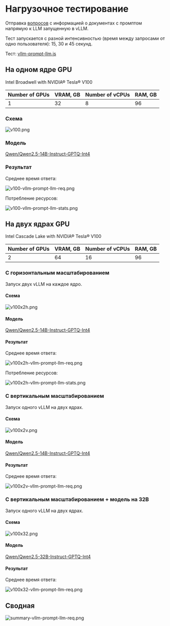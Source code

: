 # Нагрузочное тестирование

Отправка [вопросов](questions/llm-prompt.csv) с информацией о документах с промптом напрямую к LLM запущенную в vLLM.

Тест запускается с разной интенсивностью (время между запросами от одно пользователя): 15, 30 и 45 секунд.

Тест: [vllm-prompt-llm.js](scripts/vllm-prompt-llm.js)

## На одном ядре GPU

Intel Broadwell with NVIDIA® Tesla® V100

| Number of GPUs | VRAM, GB | Number of vCPUs | RAM, GB |
|----------------|----------|-----------------|---------|
| 1              | 32       | 8               | 96      |

### Схема

![v100.png](images/v100.png)

### Модель

[Qwen/Qwen2.5-14B-Instruct-GPTQ-Int4](https://huggingface.co/Qwen/Qwen2.5-14B-Instruct-GPTQ-Int4)

### Результат

Среднее время ответа:

![v100-vllm-prompt-llm-req.png](charts/v100-vllm-prompt-llm-req.png)

Потребление ресурсов:

![v100-vllm-prompt-llm-stats.png](charts/v100-vllm-prompt-llm-stats.png)

## На двух ядрах GPU

Intel Cascade Lake with NVIDIA® Tesla® V100

| Number of GPUs | VRAM, GB | Number of vCPUs | RAM, GB |
|----------------|----------|-----------------|---------|
| 2              | 64       | 16              | 96      |

### С горизонтальным масштабированием

Запуск двух vLLM на каждое ядро.

#### Схема

![v100x2h.png](images/v100x2h.png)

#### Модель

[Qwen/Qwen2.5-14B-Instruct-GPTQ-Int4](https://huggingface.co/Qwen/Qwen2.5-14B-Instruct-GPTQ-Int4)

#### Результат

Среднее время ответа:

![v100x2h-vllm-prompt-llm-req.png](charts/v100x2h-vllm-prompt-llm-req.png)

Потребление ресурсов:

![v100x2h-vllm-prompt-llm-stats.png](charts/v100x2h-vllm-prompt-llm-stats.png)

### С вертикальным масштабированием

Запуск одного vLLM на двух ядрах.

#### Схема

![v100x2v.png](images/v100x2v.png)

#### Модель

[Qwen/Qwen2.5-14B-Instruct-GPTQ-Int4](https://huggingface.co/Qwen/Qwen2.5-14B-Instruct-GPTQ-Int4)

#### Результат

Среднее время ответа:

![v100x2v-vllm-prompt-llm-req.png](charts/v100x2v-vllm-prompt-llm-req.png)

### С вертикальным масштабированием + модель на 32B

Запуск одного vLLM на двух ядрах.

#### Схема

![v100x32.png](images/v100x32.png)

#### Модель

[Qwen/Qwen2.5-32B-Instruct-GPTQ-Int4](https://huggingface.co/Qwen/Qwen2.5-32B-Instruct-GPTQ-Int4)

#### Результат

Среднее время ответа:

![v100x32-vllm-prompt-llm-req.png](charts/v100x32-vllm-prompt-llm-req.png)


## Сводная

![summary-vllm-prompt-llm-req.png](charts/summary-vllm-prompt-llm-req.png)
